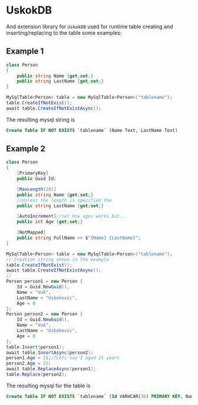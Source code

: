 # UskokDB
And extension library for `UskokDB` used for runtime table creating and inserting/replacing to the table some examples:

## Example 1
```cs
class Person 
{
    public string Name {get;set;}
    public string LastName {get;set;}
}

MySqlTable<Person> table = new MySqlTable<Person>("tablename");
table.CreateIfNotExist();
await table.CreateIfNotExistAsync();
```
The resulting mysql string is
```sql
Create Table IF NOT EXISTS `tablename` (Name Text, LastName Text)
```

## Example 2
```cs
class Person 
{
    [PrimaryKey]
    public Guid Id;

    [MaxLength(20)]
    public string Name {get;set;}
    //Unless the length is specified the 
    public string LastName {get;set;}

    [AutoIncrement]//not how ages works but...
    public int Age {get;set;}

    [NotMapped]
    public string FullName => $"{Name} {LastName}";
}

MySqlTable<Person> table = new MySqlTable<Person>("tablename");
// Creation string shown in the example
table.CreateIfNotExist();
await table.CreateIfNotExistAsync();
//
Person person1 = new Person {
    Id = Guid.NewGuid(),
    Name = "Vuk",
    LastName = "Uskokovic",
    Age = 0
};
Person person2 = new Person {
    Id = Guid.NewGuid(),
    Name = "Vuk",
    LastName = "Uskokovic",
    Age = 0
};
table.Insert(person1);
await table.InsertAsync(person2);
person1.Age = 21;//Lets say I aged 21 years
person2.Age = 22;
await table.ReplaceAsync(person1);
table.Replace(person2);
```
The resulting mysql for the table is
```sql
Create Table IF NOT EXISTS `tablename` (Id VARHCAR(36) PRIMARY KEY, Name VARCHAR(20), LastName TEXT, Age INT AUTO_INCREMENT)